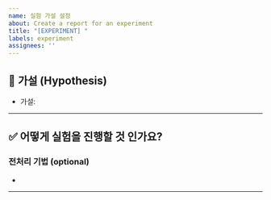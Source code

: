 ```yaml
---
name: 실험 가설 설정
about: Create a report for an experiment
title: "[EXPERIMENT] "
labels: experiment
assignees: ''
---
```


## 📌 가설 (Hypothesis)

<!-- 해당 실험을 통해 증명하고자 하는 가설을 명확하게 기술하세요 -->
- 가설: 

---

## ✅ 어떻게 실험을 진행할 것 인가요?
 


### 전처리 기법 (optional) 
<!-- 데이터 전처리에 사용한 기법들을 설명하세요 -->
- 

---